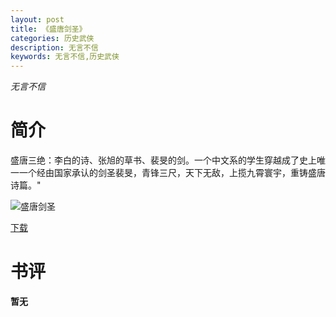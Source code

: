 ```yaml
---
layout: post
title: 《盛唐剑圣》
categories: 历史武侠
description: 无言不信
keywords: 无言不信,历史武侠
---
```

*无言不信*
# 简介
盛唐三绝：李白的诗、张旭的草书、裴旻的剑。一个中文系的学生穿越成了史上唯一一个经由国家承认的剑圣裴旻，青锋三尺，天下无敌，上揽九霄寰宇，重铸盛唐诗篇。"

![盛唐剑圣](https://cdn.jsdelivr.net/gh/YYbooks0/yybooks0img@master/bookscover2/盛唐剑圣.1pqjn21lyrhc.jpg)

[下载](https://link.jscdn.cn/1drv/aHR0cHM6Ly8xZHJ2Lm1zL3QvcyFBaGU2R2dNWmVFb2pobTR2N2lLTU9OTDA1ZVlLP2U9TXd6SEYz.txt)

# 书评
**暂无**
